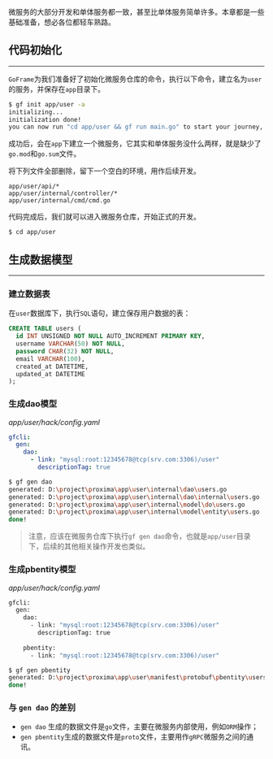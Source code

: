 微服务的大部分开发和单体服务都一致，甚至比单体服务简单许多。本章都是一些基础准备，想必各位都轻车熟路。

## 代码初始化
---
`GoFrame`为我们准备好了初始化微服务仓库的命令，执行以下命令，建立名为`user`的服务，并保存在`app`目录下。

```bash
$ gf init app/user -a
initializing...
initialization done! 
you can now run "cd app/user && gf run main.go" to start your journey, enjoy!
```

成功后，会在`app`下建立一个微服务，它其实和单体服务没什么两样，就是缺少了`go.mod`和`go.sum`文件。

将下列文件全部删除，留下一个空白的环境，用作后续开发。
```text
app/user/api/*
app/user/internal/controller/*
app/user/internal/cmd/cmd.go
```

代码完成后，我们就可以进入微服务仓库，开始正式的开发。
```bash
$ cd app/user
```

## 生成数据模型
---
### 建立数据表
在`user`数据库下，执行`SQL`语句，建立保存用户数据的表：
```sql
CREATE TABLE users (
  id INT UNSIGNED NOT NULL AUTO_INCREMENT PRIMARY KEY,
  username VARCHAR(50) NOT NULL,
  password CHAR(32) NOT NULL,
  email VARCHAR(100),
  created_at DATETIME,
  updated_at DATETIME
);
```

### 生成dao模型
*app/user/hack/config.yaml*
```yaml
gfcli:  
  gen:  
    dao:  
      - link: "mysql:root:12345678@tcp(srv.com:3306)/user"  
        descriptionTag: true
```

```bash
$ gf gen dao
generated: D:\project\proxima\app\user\internal\dao\users.go
generated: D:\project\proxima\app\user\internal\dao\internal\users.go
generated: D:\project\proxima\app\user\internal\model\do\users.go
generated: D:\project\proxima\app\user\internal\model\entity\users.go
done!
```

> 注意，应该在微服务仓库下执行`gf gen dao`命令，也就是`app/user`目录下，后续的其他相关操作开发也类似。

### 生成pbentity模型
*app/user/hack/config.yaml*
```bash
gfcli:
  gen:  
    dao:  
      - link: "mysql:root:12345678@tcp(srv.com:3306)/user"  
        descriptionTag: true  
  
    pbentity:  
      - link: "mysql:root:12345678@tcp(srv.com:3306)/user"
```

```bash
$ gf gen pbentity
generated: D:\project\proxima\app\user\manifest\protobuf\pbentity\users.proto
done!
```

### 与 `gen dao` 的差别

- `gen dao` 生成的数据文件是`go`文件，主要在微服务内部使用，例如`ORM`操作；
- `gen pbentity`生成的数据文件是`proto`文件，主要用作`gRPC`微服务之间的通讯。
